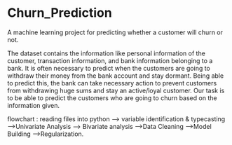 # Churn_Prediction
A machine learning project for predicting whether a customer will churn or not.

The dataset contains the information like personal information of the customer, transaction information, and bank information belonging to a bank. It is often necessary to predict when the customers are going to withdraw their money from the bank account and stay dormant. Being able to predict this, the bank can take necessary action to prevent customers from withdrawing huge sums and stay an active/loyal customer. Our task is to be able to predict the customers who are going to churn based on the information given.

flowchart : reading files into python --> variable identification & typecasting -->Univariate Analysis --> Bivariate analysis -->Data Cleaning -->Model Building -->Regularization.
